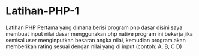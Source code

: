 # Latihan-PHP-1
Latihan PHP Pertama yang dimana berisi program php dasar
disini saya membuat input nilai dasar menggunakan php native
program ini bekerja jika semisal user menginputkan besaran angka nilai, kemudian program akan memberikan rating sesuai dengan nilai yang di input (contoh: A, B, C D)
